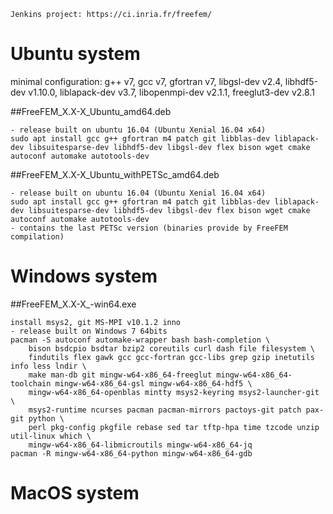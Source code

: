 ```
Jenkins project: https://ci.inria.fr/freefem/
```

# Ubuntu system
minimal configuration:
g++ v7, gcc v7, gfortran v7, libgsl-dev v2.4, libhdf5-dev v1.10.0, liblapack-dev v3.7, libopenmpi-dev v2.1.1, freeglut3-dev v2.8.1

##FreeFEM_X.X-X_Ubuntu_amd64.deb
```
- release built on ubuntu 16.04 (Ubuntu Xenial 16.04 x64)
sudo apt install gcc g++ gfortran m4 patch git libblas-dev liblapack-dev libsuitesparse-dev libhdf5-dev libgsl-dev flex bison wget cmake autoconf automake autotools-dev
```

##FreeFEM_X.X-X_Ubuntu_withPETSc_amd64.deb
```
- release built on ubuntu 16.04 (Ubuntu Xenial 16.04 x64)
sudo apt install gcc g++ gfortran m4 patch git libblas-dev liblapack-dev libsuitesparse-dev libhdf5-dev libgsl-dev flex bison wget cmake autoconf automake autotools-dev
- contains the last PETSc version (binaries provide by FreeFEM compilation)  
```
# Windows system
##FreeFEM_X.X-X_-win64.exe
```
install msys2, git MS-MPI v10.1.2 inno
- release built on Windows 7 64bits
pacman -S autoconf automake-wrapper bash bash-completion \
    bison bsdcpio bsdtar bzip2 coreutils curl dash file filesystem \
    findutils flex gawk gcc gcc-fortran gcc-libs grep gzip inetutils info less lndir \
    make man-db git mingw-w64-x86_64-freeglut mingw-w64-x86_64-toolchain mingw-w64-x86_64-gsl mingw-w64-x86_64-hdf5 \
    mingw-w64-x86_64-openblas mintty msys2-keyring msys2-launcher-git \
    msys2-runtime ncurses pacman pacman-mirrors pactoys-git patch pax-git python \
    perl pkg-config pkgfile rebase sed tar tftp-hpa time tzcode unzip util-linux which \
    mingw-w64-x86_64-libmicroutils mingw-w64-x86_64-jq
pacman -R mingw-w64-x86_64-python mingw-w64-x86_64-gdb
```
# MacOS system
